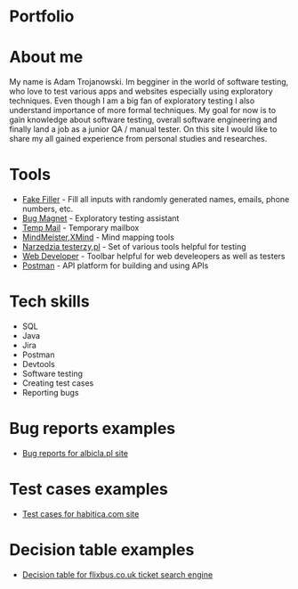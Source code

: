 # Portfolio
# About me
My name is Adam Trojanowski. Im begginer in the world of software testing, who love to test various apps and websites especially using exploratory techniques.
Even though I am a big fan of exploratory testing I also understand importance of more formal techniques.
My goal for now is to gain knowledge about software testing, overall software engineering and finally land a job as a junior QA / manual tester.
On this site I would like to share my all gained experience from personal studies and researches.
# Tools

* [Fake Filler](https://chrome.google.com/webstore/detail/fake-filler/bnjjngeaknajbdcgpfkgnonkmififhfo) -  Fill all inputs with randomly generated names, emails, phone numbers, etc.
* [Bug Magnet](https://bugmagnet.org/) - Exploratory testing assistant
* [Temp Mail](https://temp-mail.org/pl/) - Temporary mailbox
* [MindMeister](https://www.mindmeister.com/),[XMind](https://www.xmind.net/) - Mind mapping tools
* [Narzędzia testerzy,pl](http://generator-hasel.testerzy.pl/) - Set of various tools helpful for testing
* [Web Developer](https://chrispederick.com/work/web-developer/) - Toolbar helpful for web develeopers as well as testers
* [Postman](https://www.postman.com/) - API platform for building and using APIs
# Tech skills

* SQL
* Java
* Jira
* Postman
* Devtools
* Software testing
* Creating test cases
* Reporting bugs


# Bug reports examples

* [Bug reports for albicla.pl site](https://drive.google.com/file/d/1gdzhT5k90nZvV5ir7dn2w3bv1Cv2no6A/view?usp=sharing)

# Test cases examples

* [Test cases for habitica.com site](https://drive.google.com/file/d/1j56f0kkPzdvJu6J2aC-_VyCApHYE9GL1/view?usp=sharing)

# Decision table examples

* [Decision table for flixbus.co.uk ticket search engine](https://drive.google.com/file/d/1G4ThADCQ-196Y_racHoJYK0873xGpT1V/view?usp=sharing)
